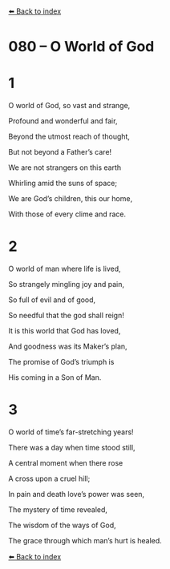 [⬅️ Back to index](../README.md)

# 080 – O World of God





# 1

O world of God, so vast and strange,

Profound and wonderful and fair,

Beyond the utmost reach of thought,

But not beyond a Father’s care!

We are not strangers on this earth

Whirling amid the suns of space;

We are God’s children, this our home,

With those of every clime and race.



# 2

O world of man where life is lived,

So strangely mingling joy and pain,

So full of evil and of good,

So needful that the god shall reign!

It is this world that God has loved,

And goodness was its Maker’s plan,

The promise of God’s triumph is

His coming in a Son of Man.



# 3

O world of time’s far-stretching years!

There was a day when time stood still,

A central moment when there rose

A cross upon a cruel hill;

In pain and death love’s power was seen,

The mystery of time revealed,

The wisdom of the ways of God,

The grace through which man’s hurt is healed.

[⬅️ Back to index](../README.md)
